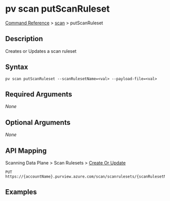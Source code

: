 # pv scan putScanRuleset
[Command Reference](../../../README.md#command-reference) > [scan](./main.md) > putScanRuleset

## Description
Creates or Updates a scan ruleset

## Syntax
```
pv scan putScanRuleset --scanRulesetName=<val> --payload-file=<val>
```

## Required Arguments
*None*

## Optional Arguments
*None*

## API Mapping
Scanning Data Plane > Scan Rulesets > [Create Or Update](https://docs.microsoft.com/en-us/rest/api/purview/scanningdataplane/scan-rulesets/create-or-update)
```
PUT https://{accountName}.purview.azure.com/scan/scanrulesets/{scanRulesetName}
```

## Examples
```powershell

```